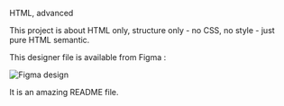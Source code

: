 HTML, advanced

This project is about HTML only, structure only - no CSS, no style - just pure HTML semantic.

This designer file is available from Figma :

![Figma design](https://github.com/simonrichard-dev/holbertonschool-web-development/assets/90547332/ac5878c9-340a-4e0d-a6fa-11adae746e8f)

It is an amazing README file.
